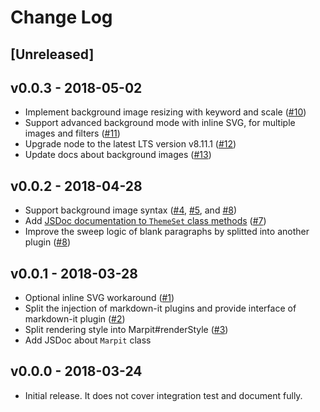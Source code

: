 # Change Log

## [Unreleased]

## v0.0.3 - 2018-05-02

* Implement background image resizing with keyword and scale ([#10](https://github.com/marp-team/marpit/pull/10))
* Support advanced background mode with inline SVG, for multiple images and filters ([#11](https://github.com/marp-team/marpit/pull/11))
* Upgrade node to the latest LTS version v8.11.1 ([#12](https://github.com/marp-team/marpit/pull/12))
* Update docs about background images ([#13](https://github.com/marp-team/marpit/pull/13))

## v0.0.2 - 2018-04-28

* Support background image syntax ([#4](https://github.com/marp-team/marpit/pull/4), [#5](https://github.com/marp-team/marpit/pull/5), and [#8](https://github.com/marp-team/marpit/pull/8))
* Add [JSDoc documentation to `ThemeSet` class methods](https://marpit.netlify.com/themeset) ([#7](https://github.com/marp-team/marpit/pull/7))
* Improve the sweep logic of blank paragraphs by splitted into another plugin ([#8](https://github.com/marp-team/marpit/pull/8))

## v0.0.1 - 2018-03-28

* Optional inline SVG workaround ([#1](https://github.com/marp-team/marpit/pull/1))
* Split the injection of markdown-it plugins and provide interface of markdown-it plugin ([#2](https://github.com/marp-team/marpit/pull/2))
* Split rendering style into Marpit#renderStyle ([#3](https://github.com/marp-team/marpit/pull/3))
* Add JSDoc about `Marpit` class

## v0.0.0 - 2018-03-24

* Initial release. It does not cover integration test and document fully.
